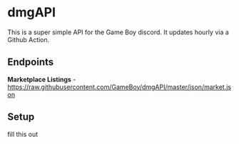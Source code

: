 # dmgAPI

This is a super simple API for the Game Boy discord. It updates hourly via a Github Action.

## Endpoints

**Marketplace Listings** - https://raw.githubusercontent.com/GameBoy/dmgAPI/master/json/market.json

## Setup

fill this out
